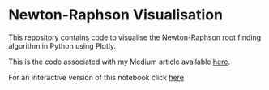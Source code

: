 # Newton-Raphson Visualisation

This repository contains code to visualise the Newton-Raphson root finding algorithm in Python using Plotly.

This is the code associated with my Medium article available [here](https://medium.com/p/23f63da21bd5).

For an interactive version of this notebook click [here]()
